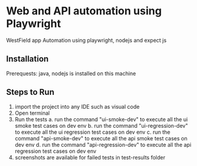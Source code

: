 # Web and API automation using Playwright

WestField app Automation using playwright, nodejs and expect js

## Installation

Prerequests: java, nodejs is installed on this machine

## Steps to Run
 1. import the project into any IDE such as visual code
 2. Open terminal
 3. Run the tests
        a. run the command "ui-smoke-dev" to execute all the ui smoke test cases on dev env
        b. run the command "ui-regression-dev" to execute all the ui regression test cases on dev env
        c. run the command "api-smoke-dev" to execute all the api smoke test cases on dev env
        d. run the command "api-regression-dev" to execute all the api regression test cases on dev env 
 4. screenshots are available for failed tests in test-results folder